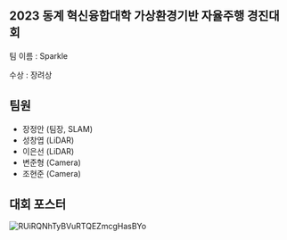 ## 2023 동계 혁신융합대학 가상환경기반 자율주행 경진대회

팀 이름 : Sparkle

수상 : 장려상



## 팀원
- 장정안 (팀장, SLAM)
- 성창엽 (LiDAR)
- 이은선 (LiDAR)
- 변준형 (Camera)
- 조현준 (Camera)

## 대회 포스터
![RUiRQNhTyBVuRTQEZmcgHasBYo](https://github.com/hyunjoon0208/Sparkle/assets/54919634/a663e428-9e5a-4a23-a8f2-bd1b017eab8f)
